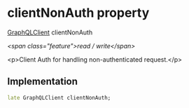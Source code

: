 


# clientNonAuth property







[GraphQLClient](https:pub.dev/documentation/graphql/5.2.0-beta.4/graphql/GraphQLClient-class.html) clientNonAuth
  
_\<span class="feature"\>read / write\</span\>_



\<p\>Client Auth for handling non-authenticated request.\</p\>



## Implementation

```dart
late GraphQLClient clientNonAuth;
```







